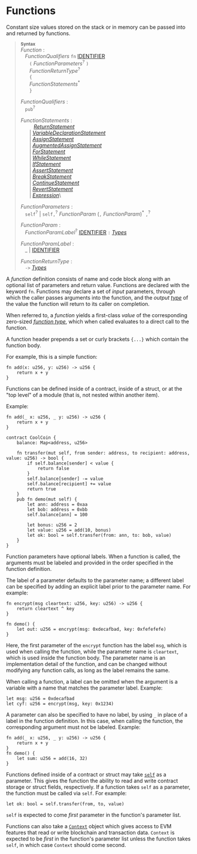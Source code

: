 # Functions

Constant size values stored on the stack or in memory can be passed into and returned by functions.

> **<sup>Syntax</sup>**\
> _Function_ :\
> &nbsp;&nbsp; _FunctionQualifiers_ `fn` [IDENTIFIER]\
> &nbsp;&nbsp; &nbsp;&nbsp; `(` _FunctionParameters_<sup>?</sup> `)`\
> &nbsp;&nbsp; &nbsp;&nbsp; _FunctionReturnType_<sup>?</sup>\
> &nbsp;&nbsp; &nbsp;&nbsp; `{`\
> &nbsp;&nbsp; &nbsp;&nbsp; _FunctionStatements_<sup>*</sup>\
> &nbsp;&nbsp; &nbsp;&nbsp; `}`
>
> _FunctionQualifiers_ :\
> &nbsp;&nbsp; `pub`<sup>?</sup>
>
> _FunctionStatements_ :\
> &nbsp;&nbsp; &nbsp;&nbsp; &nbsp;&nbsp;  [_ReturnStatement_]\
> &nbsp;&nbsp; &nbsp;&nbsp; | [_VariableDeclarationStatement_]\
> &nbsp;&nbsp; &nbsp;&nbsp; | [_AssignStatement_]\
> &nbsp;&nbsp; &nbsp;&nbsp; | [_AugmentedAssignStatement_]\
> &nbsp;&nbsp; &nbsp;&nbsp; | [_ForStatement_]\
> &nbsp;&nbsp; &nbsp;&nbsp; | [_WhileStatement_]\
> &nbsp;&nbsp; &nbsp;&nbsp; | [_IfStatement_]\
> &nbsp;&nbsp; &nbsp;&nbsp; | [_AssertStatement_]\
> &nbsp;&nbsp; &nbsp;&nbsp; | [_BreakStatement_]\
> &nbsp;&nbsp; &nbsp;&nbsp; | [_ContinueStatement_]\
> &nbsp;&nbsp; &nbsp;&nbsp; | [_RevertStatement_]\
> &nbsp;&nbsp; &nbsp;&nbsp; | [_Expression_]\
>
> _FunctionParameters_ :\
> &nbsp;&nbsp;  `self`<sup>?</sup> | `self,`<sup>?</sup>   _FunctionParam_ (`,` _FunctionParam_)<sup>\*</sup> `,`<sup>?</sup>
>
> _FunctionParam_ :\
> &nbsp;&nbsp; _FunctionParamLabel_<sup>?</sup> [IDENTIFIER] `:` [_Types_]
>
> _FunctionParamLabel_ :\
> &nbsp;&nbsp; _ | [IDENTIFIER]
>
> _FunctionReturnType_ :\
> &nbsp;&nbsp; `->` [_Types_]


A _function_ definition consists of name and code block along with an optional
list of parameters and return value. Functions are declared with the
keyword `fn`. Functions may declare a set of *input* parameters,
through which the caller passes arguments into the function, and
the *output* [*type*][_Types_] of the value the function will return to its caller
on completion.

When referred to, a _function_ yields a first-class *value* of the
corresponding zero-sized [*function type*][_FunctionTypes_], which
when called evaluates to a direct call to the function.

A function header prepends a set or curly brackets `{...}` which contain the function body.

For example, this is a simple function:

```fe
fn add(x: u256, y: u256) -> u256 {
    return x + y
}
```

Functions can be defined inside of a contract, inside of a struct, or at the
"top level" of a module (that is, not nested within another item).

Example:

```fe
fn add(_ x: u256, _ y: u256) -> u256 {
    return x + y
}

contract CoolCoin {
    balance: Map<address, u256>

    fn transfer(mut self, from sender: address, to recipient: address, value: u256) -> bool {
        if self.balance[sender] < value {
            return false
        }
        self.balance[sender] -= value
        self.balance[recipient] += value
        return true
    }
    pub fn demo(mut self) {
        let ann: address = 0xaa
        let bob: address = 0xbb
        self.balance[ann] = 100

        let bonus: u256 = 2
        let value: u256 = add(10, bonus)
        let ok: bool = self.transfer(from: ann, to: bob, value)
    }
}
```

Function parameters have optional labels. When a function is called, the
arguments must be labeled and provided in the order specified in the
function definition.

The label of a parameter defaults to the parameter name; a different label
can be specified by adding an explicit label prior to the parameter name.
For example:
```fe
fn encrypt(msg cleartext: u256, key: u256) -> u256 {
    return cleartext ^ key
}

fn demo() {
    let out: u256 = encrypt(msg: 0xdecafbad, key: 0xfefefefe)
}
```

Here, the first parameter of the `encrypt` function has the label `msg`,
which is used when calling the function, while the parameter name is
`cleartext`, which is used inside the function body. The parameter name
is an implementation detail of the function, and can be changed without
modifying any function calls, as long as the label remains the same.

When calling a function, a label can be omitted when the argument is
a variable with a name that matches the parameter label. Example:

```fe,ignore
let msg: u256 = 0xdecafbad
let cyf: u256 = encrypt(msg, key: 0x1234)
```

A parameter can also be specified to have no label, by using `_` in place of a
label in the function definition. In this case, when calling the function, the
corresponding argument must not be labeled. Example:

```fe
fn add(_ x: u256, _ y: u256) -> u256 {
    return x + y
}
fn demo() {
    let sum: u256 = add(16, 32)
}
```

Functions defined inside of a contract or struct may take [`self`][SELF] as a
parameter. This gives the function the ability to read and write contract
storage or struct fields, respectively. If a function takes `self`
as a parameter, the function must be called via `self`. For example:

```fe,ignore
let ok: bool = self.transfer(from, to, value)
```
`self` is expected to come *first* parameter in the function's parameter list.


Functions can also take a [`Context`][CONTEXT] object which gives access to EVM features that read or write
blockchain and transaction data. `Context` is expected to be *first* in the function's parameter list
unless the function takes `self`, in which case `Context` should come second.


[NEWLINE]: ../../lexical_structure/tokens.md#newline
[IDENTIFIER]: ../../lexical_structure/identifiers.md
[_Types_]: ../../type_system/types/index.md
[_FunctionTypes_]: ../../type_system/types/function.md
[SELF]: ./self.md
[CONTEXT]: ./context.md
[_ReturnStatement_]: ../../statements/return.md
[_VariableDeclarationStatement_]: ../../statements/let.md
[_AssignStatement_]: ../../statements/assign.md
[_AugmentedAssignStatement_]: ../../statements/augassign.md
[_ForStatement_]: ../../statements/for.md
[_WhileStatement_]: ../../statements/for.md
[_IfStatement_]: ../../statements/if.md
[_AssertStatement_]: ../../statements/assert.md
[_BreakStatement_]: ../../statements/break.md
[_ContinueStatement_]: ../../statements/continue.md
[_RevertStatement_]: ../../statements/revert.md
[_Expression_]: ../../expressions/index.md
